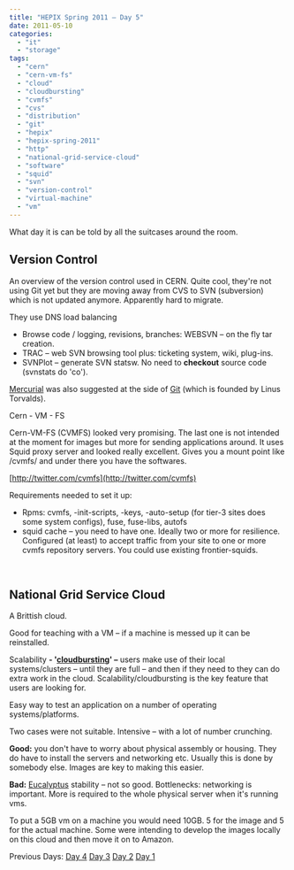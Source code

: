 ```yaml
---
title: "HEPIX Spring 2011 – Day 5"
date: 2011-05-10
categories: 
  - "it"
  - "storage"
tags: 
  - "cern"
  - "cern-vm-fs"
  - "cloud"
  - "cloudbursting"
  - "cvmfs"
  - "cvs"
  - "distribution"
  - "git"
  - "hepix"
  - "hepix-spring-2011"
  - "http"
  - "national-grid-service-cloud"
  - "software"
  - "squid"
  - "svn"
  - "version-control"
  - "virtual-machine"
  - "vm"
---
```


What day it is can be told by all the suitcases around the room.

## Version Control

An overview of the version control used in CERN. Quite cool, they're not using Git yet but they are moving away from CVS to SVN (subversion) which is not updated anymore. Apparently hard to migrate.

They use DNS load balancing

- Browse code / logging, revisions, branches: WEBSVN – on the fly tar creation.
- TRAC – web SVN browsing tool plus: ticketing system, wiki, plug-ins.
- SVNPlot – generate SVN statsw. No need to **checkout** source code (svnstats do 'co').

[Mercurial](http://mercurial.selenic.com/ "selenic.com") was also suggested at the side of [Git](http://git-scm.com/ "git-scm.com") (which is founded by Linus Torvalds).

Cern - VM - FS

Cern-VM-FS (CVMFS) looked very promising. The last one is not intended at the moment for images but more for sending applications around. It uses Squid proxy server and looked really excellent. Gives you a mount point like /cvmfs/ and under there you have the softwares.

[http://twitter.com/cvmfs](http://twitter.com/cvmfs)

Requirements needed to set it up:

- Rpms: cvmfs, -init-scripts, -keys, -auto-setup (for tier-3 sites does some system configs), fuse, fuse-libs, autofs
- squid cache – you need to have one. Ideally two or more for resilience. Configured (at least) to accept traffic from your site to one or more cvmfs repository servers. You could use existing frontier-squids.

 

## National Grid Service Cloud

A Brittish cloud.

﻿Good for teaching with a VM – if a machine is messed up it can be reinstalled.

Scalability **\- '[cloudbursting](https://sites.google.com/site/cloudcomputingwiki/Home/cloud-computing-vocabulary "definition")' –** users make use of their local systems/clusters – until they are full – and then if they need to they can do extra work in the cloud. Scalability/cloudbursting is the key feature that users are looking for.

Easy way to test an application on a number of operating systems/platforms.

Two cases were not suitable. Intensive – with a lot of number crunching.

**Good:** you don't have to worry about physical assembly or housing. They do have to install the servers and networking etc. Usually this is done by somebody else. Images are key to making this easier.

**Bad:** [Eucalyptus](http://www.eucalyptus.com/ ".com") stability – not so good. Bottlenecks: networking is important. More is required to the whole physical server when it's running vms.

To put a 5GB vm on a machine you would need 10GB. 5 for the image and 5 for the actual machine. Some were intending to develop the images locally on this cloud and then move it on to Amazon.

Previous Days: [Day 4](http://www.guldmyr.com/blog/hepix-spring-2011-day-4/ "day4") [Day 3](http://www.guldmyr.com/blog/hepix-spring-2011-%e2%80%93-day-3/ "day3") [Day 2](http://www.guldmyr.com/blog/hepix-spring-2011-%e2%80%93-day-2/ "day2") [Day 1](http://www.guldmyr.com/blog/hepix-spring-2011-day-1/ "day1")
